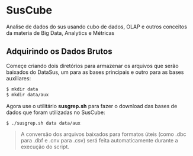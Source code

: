 # SusCube
Analise de dados do sus usando cubo de dados, OLAP e outros conceitos da materia de Big Data, Analytics e Métricas

## Adquirindo os Dados Brutos
Começe criando dois diretórios para armazenar os arquivos que serão baixados do DataSus, um para as bases principais e outro para as bases auxiliares:
```sh
$ mkdir data
$ mkdir data/aux
```
Agora use o utilitário **susgrep.sh** para fazer o download das bases de dados que foram utilizadas no SusCube:
```sh
$ ./susgrep.sh data data/aux
```
> A conversão dos arquivos baixados para formatos úteis (como .dbc para .dbf e .cnv para .csv) será feita automaticamente durante a execução do script.